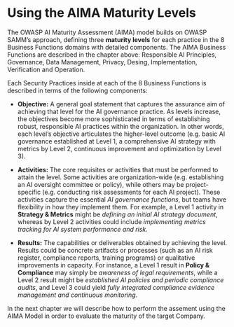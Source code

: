 # Using the AIMA Maturity Levels

The OWASP AI Maturity Assessment (AIMA) model builds on OWASP SAMM’s approach, defining three **maturity levels** for each practice in the 8 Business Functions domains with detailed components. The AIMA Business Functions are described in the chapter above: Responsible AI Principles, Governance, Data Management, Privacy, Desing, Implementation, Verification and Operation.

Each Security Practices inside at each of the 8 Business Functions is described in terms of the following components:

* **Objective:** A general goal statement that captures the assurance aim of achieving that level for the AI governance practice. As levels increase, the objectives become more sophisticated in terms of establishing robust, responsible AI practices within the organization. In other words, each level’s objective articulates the higher-level outcome (e.g. basic AI governance established at Level 1, a comprehensive AI strategy with metrics by Level 2, continuous improvement and optimization by Level 3).

* **Activities:** The core requisites or activities that must be performed to attain the level. Some activities are organization-wide (e.g. establishing an AI oversight committee or policy), while others may be project-specific (e.g. conducting risk assessments for each AI project). These activities capture the essential *AI governance functions*, but teams have flexibility in how they implement them. For example, a Level 1 activity in **Strategy & Metrics** might be *defining an initial AI strategy document*, whereas by Level 2 activities could include *implementing metrics tracking for AI system performance and risk*.

* **Results:** The capabilities or deliverables obtained by achieving the level. Results could be concrete artifacts or processes (such as an AI risk register, compliance reports, training programs) or qualitative improvements in capacity. For instance, a Level 1 result in **Policy & Compliance** may simply be *awareness of legal requirements*, while a Level 2 result might be *established AI policies and periodic compliance audits*, and Level 3 could yield *fully integrated compliance evidence management and continuous monitoring*.

In the next chapter we will describe how to perform the assement using the AIMA Model in order to evaluate the maturity of the target Company.


